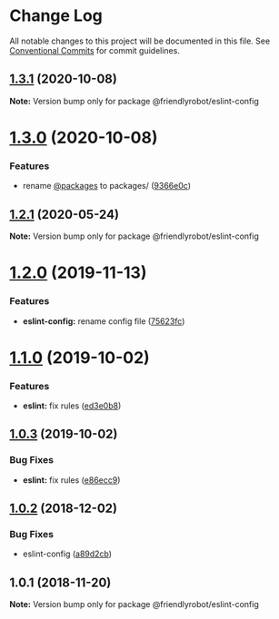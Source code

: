# Change Log

All notable changes to this project will be documented in this file.
See [Conventional Commits](https://conventionalcommits.org) for commit guidelines.

## [1.3.1](https://github.com/dcai/common-packages/compare/@friendlyrobot/eslint-config@1.3.0...@friendlyrobot/eslint-config@1.3.1) (2020-10-08)

**Note:** Version bump only for package @friendlyrobot/eslint-config





# [1.3.0](https://github.com/dcai/common-packages/compare/@friendlyrobot/eslint-config@1.2.1...@friendlyrobot/eslint-config@1.3.0) (2020-10-08)


### Features

* rename [@packages](https://github.com/packages) to packages/ ([9366e0c](https://github.com/dcai/common-packages/commit/9366e0c2274b320eca03609296f260c84eefc76f))





## [1.2.1](https://github.com/dcai/common-packages/compare/@friendlyrobot/eslint-config@1.2.0...@friendlyrobot/eslint-config@1.2.1) (2020-05-24)

**Note:** Version bump only for package @friendlyrobot/eslint-config





# [1.2.0](https://github.com/dcai/common-packages/compare/@friendlyrobot/eslint-config@1.1.0...@friendlyrobot/eslint-config@1.2.0) (2019-11-13)


### Features

* **eslint-config:** rename config file ([75623fc](https://github.com/dcai/common-packages/commit/75623fc))





# [1.1.0](https://github.com/dcai/common-packages/compare/@friendlyrobot/eslint-config@1.0.3...@friendlyrobot/eslint-config@1.1.0) (2019-10-02)


### Features

* **eslint:** fix rules ([ed3e0b8](https://github.com/dcai/common-packages/commit/ed3e0b8))





## [1.0.3](https://github.com/dcai/common-packages/compare/@friendlyrobot/eslint-config@1.0.2...@friendlyrobot/eslint-config@1.0.3) (2019-10-02)


### Bug Fixes

* **eslint:** fix rules ([e86ecc9](https://github.com/dcai/common-packages/commit/e86ecc9))





## [1.0.2](https://github.com/dcai/common-packages/compare/@friendlyrobot/eslint-config@1.0.1...@friendlyrobot/eslint-config@1.0.2) (2018-12-02)


### Bug Fixes

* eslint-config ([a89d2cb](https://github.com/dcai/common-packages/commit/a89d2cb))





## 1.0.1 (2018-11-20)

**Note:** Version bump only for package @friendlyrobot/eslint-config
